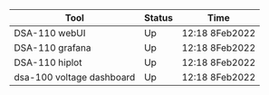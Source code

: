 Tool | Status | Time
---  | ---    | ---
DSA-110 webUI | Up | 12:18 8Feb2022
DSA-110 grafana | Up | 12:18 8Feb2022
DSA-110 hiplot | Up | 12:18 8Feb2022
dsa-100 voltage dashboard | Up | 12:18 8Feb2022